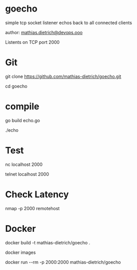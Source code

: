 # goecho
simple tcp socket listener echos back to all connected clients

author: mathias.dietrich@devops.ooo

Listents on TCP port 2000 


Git
===
git clone https://github.com/mathias-dietrich/goecho.git

cd goecho


compile
=======

go build echo.go

./echo


Test
====

nc localhost 2000

telnet localhost 2000


Check Latency
=============

nmap -p 2000 remotehost


Docker
======
docker build -t mathias-dietrich/goecho .

docker images

docker run --rm -p 2000:2000 mathias-dietrich/goecho

